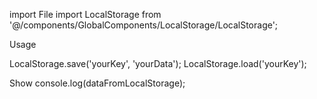 import File
import LocalStorage from '@/components/GlobalComponents/LocalStorage/LocalStorage';

Usage

LocalStorage.save('yourKey', 'yourData');
LocalStorage.load('yourKey');

Show
console.log(dataFromLocalStorage);
